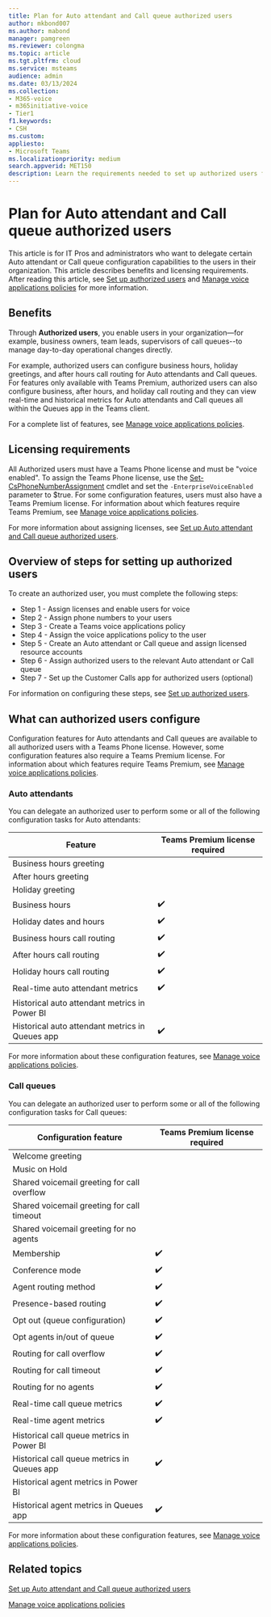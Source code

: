 ```yaml
---
title: Plan for Auto attendant and Call queue authorized users
author: mkbond007
ms.author: mabond
manager: pamgreen
ms.reviewer: colongma
ms.topic: article
ms.tgt.pltfrm: cloud
ms.service: msteams
audience: admin
ms.date: 03/13/2024
ms.collection: 
- M365-voice
- m365initiative-voice
- Tier1
f1.keywords:
- CSH
ms.custom:
appliesto: 
- Microsoft Teams
ms.localizationpriority: medium
search.appverid: MET150
description: Learn the requirements needed to set up authorized users for Auto attendants and Call queues.
---
```


# Plan for Auto attendant and Call queue authorized users

This article is for IT Pros and administrators who want to delegate certain Auto attendant or Call queue configuration capabilities to the users in their organization. This article describes benefits and licensing requirements. After reading this article, see [Set up authorized users](aa-cq-authorized-users.md) and [Manage voice applications policies](manage-voice-applications-policies.md) for more information.

## Benefits

Through **Authorized users**, you enable users in your organization—for example, business owners, team leads, supervisors of call queues--to manage day-to-day operational changes directly.

For example, authorized users can configure business hours, holiday greetings, and after hours call routing for Auto attendants and Call queues. For features only available with Teams Premium, authorized users can also configure business, after hours, and holiday call routing and they can view real-time and historical metrics for Auto attendants and Call queues all within the Queues app in the Teams client.

For a complete list of features, see [Manage voice applications policies](manage-voice-applications-policies.md).

## Licensing requirements

All Authorized users must have a Teams Phone license and must be "voice enabled". To assign the Teams Phone license, use the [Set-CsPhoneNumberAssignment](/powershell/set-csphonenumberassignment) cmdlet and set the `-EnterpriseVoiceEnabled` parameter to $true. For some configuration features, users must also have a Teams Premium license. For information about which features require Teams Premium, see [Manage voice applications policies](manage-voice-applications-policies.md).

For more information about assigning licenses, see [Set up Auto attendant and Call queue authorized users](aa-cq-authorized-users.md).

## Overview of steps for setting up authorized users

To create an authorized user, you must complete the following steps:  

- Step 1 - Assign licenses and enable users for voice  
- Step 2 - Assign phone numbers to your users
- Step 3 - Create a Teams voice applications policy
- Step 4 - Assign the voice applications policy to the user
- Step 5 - Create an Auto attendant or Call queue and assign licensed resource accounts
- Step 6 - Assign authorized users to the relevant Auto attendant or Call queue
- Step 7 - Set up the Customer Calls app for authorized users (optional)

For information on configuring these steps, see [Set up authorized users](aa-cq-authorized-users.md).

## What can authorized users configure

Configuration features for Auto attendants and Call queues are available to all authorized users with a Teams Phone license. However, some configuration features also require a Teams Premium license. For information about which features require Teams Premium, see [Manage voice applications policies](manage-voice-applications-policies.md).

### Auto attendants

You can delegate an authorized user to perform some or all of the following configuration tasks for Auto attendants:

| Feature | Teams Premium license required |
|-----------------------|--------------------------------|
|Business hours greeting||
|After hours greeting||
|Holiday greeting||
|Business hours|✔️|
|Holiday dates and hours|✔️|
|Business hours call routing|✔️|
|After hours call routing|✔️|
|Holiday hours call routing|✔️|
|Real-time auto attendant metrics|✔️|
|Historical auto attendant metrics in Power BI||
|Historical auto attendant metrics in Queues app|✔️|

For more information about these configuration features, see [Manage voice applications policies](manage-voice-applications-policies.md).

### Call queues

You can delegate an authorized user to perform some or all of the following configuration tasks for Call queues:

| Configuration feature | Teams Premium license required |
|-----------------------|--------------------------------|
|Welcome greeting||
|Music on Hold||
|Shared voicemail greeting for call overflow||
|Shared voicemail greeting for call timeout||
|Shared voicemail greeting for no agents||
|Membership|✔️|
|Conference mode|✔️|
|Agent routing method|✔️|
|Presence-based routing|✔️|
|Opt out (queue configuration)|✔️|
|Opt agents in/out of queue|✔️|
|Routing for call overflow|✔️|
|Routing for call timeout|✔️|
|Routing for no agents|✔️|
|Real-time call queue metrics|✔️|
|Real-time agent metrics|✔️|
|Historical call queue metrics in Power BI||
|Historical call queue metrics in Queues app|✔️|
|Historical agent metrics in Power BI||
|Historical agent metrics in Queues app|✔️|

For more information about these configuration features, see [Manage voice applications policies](manage-voice-applications-policies.md).

## Related topics

[Set up Auto attendant and Call queue authorized users](aa-cq-authorized-users.md)

[Manage voice applications policies](manage-voice-applications-policies.md)
